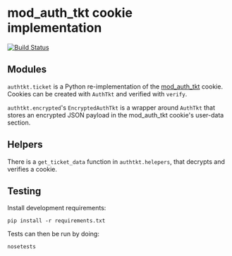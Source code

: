 # mod_auth_tkt cookie implementation

[![Build Status](https://travis-ci.org/yola/authtkt.png)](https://travis-ci.org/yola/authtkt)

## Modules

`authtkt.ticket` is a Python re-implementation of the [mod_auth_tkt][]
cookie. Cookies can be created with `AuthTkt` and verified with
`verify`.

[mod_auth_tkt]: http://www.openfusion.com.au/labs/mod_auth_tkt/

`authtkt.encrypted`'s `EncryptedAuthTkt` is a wrapper around `AuthTkt`
that stores an encrypted JSON payload in the mod_auth_tkt cookie's
user-data section.

## Helpers

There is a `get_ticket_data` function in `authtkt.helepers`, that
decrypts and verifies a cookie.

## Testing

Install development requirements:

    pip install -r requirements.txt

Tests can then be run by doing:

    nosetests
